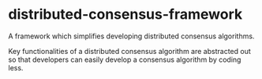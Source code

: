 # distributed-consensus-framework
A framework which simplifies developing distributed consensus algorithms.

Key functionalities of a distributed consensus algorithm are abstracted out so that developers can easily develop 
a consensus algorithm by coding less.

